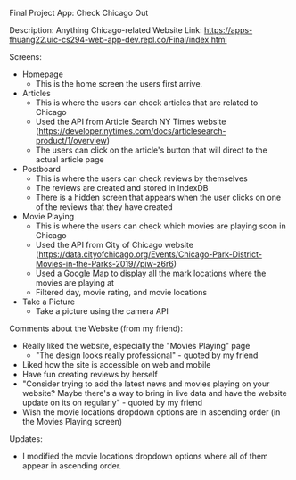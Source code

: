 Final Project App: Check Chicago Out

Description: Anything Chicago-related
Website Link: https://apps-fhuang22.uic-cs294-web-app-dev.repl.co/Final/index.html


Screens:
- Homepage
  - This is the home screen the users first arrive.
- Articles
  - This is where the users can check articles that are related to Chicago
  - Used the API from Article Search NY Times website (https://developer.nytimes.com/docs/articlesearch-product/1/overview)
  - The users can click on the article's button that will direct to the actual article page
- Postboard
  - This is where the users can check reviews by themselves
  - The reviews are created and stored in IndexDB
  - There is a hidden screen that appears when the user clicks on one of the reviews that they have created
- Movie Playing
  - This is where the users can check which movies are playing soon in Chicago
  - Used the API from City of Chicago website (https://data.cityofchicago.org/Events/Chicago-Park-District-Movies-in-the-Parks-2019/7piw-z6r6)
  - Used a Google Map to display all the mark locations where the movies are playing at
  - Filtered day, movie rating, and movie locations
- Take a Picture
  - Take a picture using the camera API


Comments about the Website (from my friend):
- Really liked the website, especially the "Movies Playing" page
  - "The design looks really professional" - quoted by my friend
- Liked how the site is accessible on web and mobile
- Have fun creating reviews by herself
- "Consider trying to add the latest news and movies playing on your website? Maybe there's a way to bring in live data and have the website update on its on regularly" - quoted by my friend
- Wish the movie locations dropdown options are in ascending order (in the Movies Playing screen)

Updates:
- I modified the movie locations dropdown options where all of them appear in ascending order.




